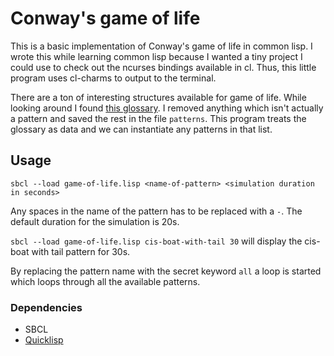 # Conway's game of life

This is a basic implementation of Conway's game of life in common lisp.  I wrote this while learning common lisp because I wanted a tiny project I could use to check out the ncurses bindings available in cl.  Thus, this little program uses cl-charms to output to the terminal.

There are a ton of interesting structures available for game of life.  While looking around I found [this glossary](http://www.radicaleye.com/lifepage/glossary.html).  I removed anything which isn't actually a pattern and saved the rest in the file `patterns`.  This program treats the glossary as data and we can instantiate any patterns in that list.

## Usage

`sbcl --load game-of-life.lisp <name-of-pattern> <simulation duration in seconds>`

Any spaces in the name of the pattern has to be replaced with a `-`.  The default duration for the simulation is 20s.

`sbcl --load game-of-life.lisp cis-boat-with-tail 30` will display the cis-boat with tail pattern for 30s.

By replacing the pattern name with the secret keyword `all` a loop is started which loops through all the available patterns.

### Dependencies

* SBCL
* [Quicklisp](www.quicklisp.org)
